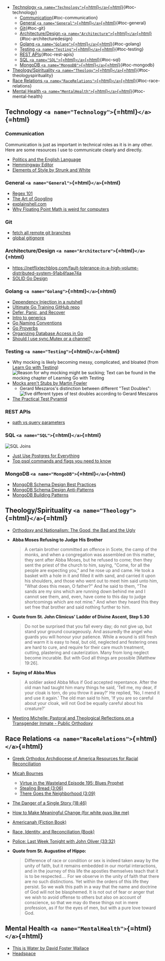 -   [Technology
    `<a name="Technology">`{=html}`</a>`{=html}](#technology){#toc-technology}
    -   [Communication](#communication){#toc-communication}
    -   [General
        `<a name="General">`{=html}`</a>`{=html}](#general){#toc-general}
    -   [Git](#git){#toc-git}
    -   [Architecture/Design
        `<a name="Architecture">`{=html}`</a>`{=html}](#architecturedesign){#toc-architecturedesign}
    -   [Golang
        `<a name="Golang">`{=html}`</a>`{=html}](#golang){#toc-golang}
    -   [Testing
        `<a name="Testing">`{=html}`</a>`{=html}](#testing){#toc-testing}
    -   [REST APIs](#rest-apis){#toc-rest-apis}
    -   [SQL `<a name="SQL">`{=html}`</a>`{=html}](#sql){#toc-sql}
    -   [MongoDB
        `<a name="MongoDB">`{=html}`</a>`{=html}](#mongodb){#toc-mongodb}
-   [Theology/Spirituality
    `<a name="Theology">`{=html}`</a>`{=html}](#theologyspirituality){#toc-theologyspirituality}
-   [Race Relations
    `<a name="RaceRelations">`{=html}`</a>`{=html}](#race-relations){#toc-race-relations}
-   [Mental Health
    `<a name="MentalHealth">`{=html}`</a>`{=html}](#mental-health){#toc-mental-health}

## Technology `<a name="Technology">`{=html}`</a>`{=html}

### Communication

Communication is just as important in technical roles as it is in any
other. Here are some resources I use to communicate clearly and
directly.

-   [Politics and the English
    Language](https://www.orwellfoundation.com/the-orwell-foundation/orwell/essays-and-other-works/politics-and-the-english-language/)
-   [Hemmingway Editor](https://hemingwayapp.com/)
-   [Elements of Style by Strunk and
    White](https://en.wikipedia.org/wiki/The_Elements_of_Style)

### General `<a name="General">`{=html}`</a>`{=html}

-   [Regex 101](https://regex101.com/)
-   [The Art of
    Googling](https://dev.to/lauragift21/the-art-of-googling-4c04)
-   [explainshell.com](https://explainshell.com/)
-   [Why Floating Point Math is weird for
    computers](https://0.30000000000000004.com/)

### Git

-   [fetch all remote git
    branches](https://stackoverflow.com/questions/10312521/how-do-i-fetch-all-git-branches)
-   [global
    gitignore](https://stackoverflow.com/questions/7335420/global-git-ignore)

### Architecture/Design `<a name="Architecture">`{=html}`</a>`{=html}

-   <https://netflixtechblog.com/fault-tolerance-in-a-high-volume-distributed-system-91ab4faae74a>
-   [SOLID Go
    Design](https://dave.cheney.net/2016/08/20/solid-go-design)

### Golang `<a name="Golang">`{=html}`</a>`{=html}

-   [Dependency Injection in a nutshell](https://appliedgo.net/di/)
-   [Ultimate Go Training GitHub
    repo](https://github.com/ardanlabs/gotraining/blob/master/topics/courses/go/README.md)
-   [Defer, Panic, and
    Recover](https://go.dev/blog/defer-panic-and-recover)
-   [Intro to
    generics](https://quii.gitbook.io/learn-go-with-tests/meta/intro-to-generics)
-   [Go Naming Conventions](https://talks.golang.org/2014/names.slide)
-   [Go Proverbs](https://go-proverbs.github.io/)
-   [Organizing Database Access in
    Go](https://www.alexedwards.net/blog/organising-database-access)
-   [Should I use sync.Mutex or a
    channel?](https://github.com/golang/go/wiki/MutexOrChannel)

### Testing `<a name="Testing">`{=html}`</a>`{=html}

-   Why mocking is likely becoming messy, complicated, and bloated (from
    [Learn Go with
    Testing](https://quii.gitbook.io/learn-go-with-tests)) ![Reason for
    why mocking might be sucking; Text can be found in the mocking
    chapter of Learning Go with
    Testing](https://dev-to-uploads.s3.amazonaws.com/i/ed6in4a0imo63fmc0nmh.png)
-   [Mocks aren't Stubs by Martin
    Fowler](https://martinfowler.com/articles/mocksArentStubs.html)
    -   Gerard Meszaros's distinction between different "Test Doubles":
        ![five different types of test doubles according to Gerard
        Meszaros](https://dev-to-uploads.s3.amazonaws.com/i/o837ynetmw2rhlf3armc.png)
-   [The Practical Test
    Pyramid](https://martinfowler.com/articles/practical-test-pyramid.html)

### REST APIs

-   [path vs query
    parameters](https://stackoverflow.com/a/31261026/7680271)

### SQL `<a name="SQL">`{=html}`</a>`{=html}

![SQL Joins](https://i.imgur.com/DrwOq6F.jpeg)

-   [Just Use Postgres for
    Everything](https://www.amazingcto.com/postgres-for-everything/)
-   [Top psql commands and flags you need to
    know](https://hasura.io/blog/top-psql-commands-and-flags-you-need-to-know-postgresql)

### MongoDB `<a name="MongoDB">`{=html}`</a>`{=html}

-   [MongoDB Schema Design Best
    Practices](https://www.mongodb.com/developer/article/mongodb-schema-design-best-practices/)
-   [MongoDB Schema Design
    Anti-Patterns](https://www.mongodb.com/developer/article/schema-design-anti-pattern-summary/)
-   [MongoDB Building
    Patterns](https://www.mongodb.com/blog/post/building-with-patterns-a-summary)

## Theology/Spirituality `<a name="Theology">`{=html}`</a>`{=html}

-   [Orthodoxy and Nationalism: The Good, the Bad and the
    Ugly](https://www.ancientfaith.com/podcasts/features/orthodoxy_and_nationalism_the_good_the_bad_and_the_ugly)

-   **Abba Moses Refusing to Judge His Brother**

    > A certain brother committed an offence in Scete, the camp of the
    > monks, and when a congregation was assembled ‎on this matter, they
    > sent after Abba Moses, but he refused to come; then they sent the
    > priest of the church to him, ‎saying, "Come, for all the people are
    > expecting you," and he rose up and came. He took a basket with a
    > hole in it ‎and filled it with sand, and carried it upon his
    > shoulders, and those who went out to meet him said unto him, "What
    > ‎does this mean, O father?" And he said to them, "The sands are my
    > sins which are running down behind me and I ‎cannot see them, and,
    > even, have come to this day to judge shortcomings which are not
    > mine." And when they heard ‎this they set free that brother and
    > said nothing further to him.‎

-   **Quote from St. John Climicus' Ladder of Divine Ascent, Step 5.30**

    > Do not be surprised that you fall every day; do not give up, but
    > stand your ground courageously. And assuredly the angel who guards
    > you will honour your patience. While a wound is still fresh and
    > warm it is easy to heal, but old, neglected and festering ones are
    > hard to cure, and require for their care much treatment, cutting,
    > plastering and cauterization. Many from long neglect become
    > incurable. But with God all things are possible \[Matthew 19:26\].

-   **Saying of Abba Mius**

    > A soldier asked Abba Mius if God accepted repentance. After the
    > old man had taught him many things he said, 'Tell me, my dear, if
    > your cloak is torn, do you throw it away?' He replied, 'No, I mend
    > it and use it again.' The old man said to him, 'If you are so
    > careful about your cloak, will not God be equally careful about
    > his creature?'

-   [Meeting Michelle: Pastoral and Theological Reflections on a
    Transgender Inmate - Public
    Orthodoxy](https://publicorthodoxy.org/2019/09/19/meeting-michelle-pastoral-and-theological-reflections-on-a-transgender-inmate/)

## Race Relations `<a name="RaceRelations">`{=html}`</a>`{=html}

-   [Greek Orthodox Archdiocese of America Resources for Racial
    Reconciliation](https://www.goarch.org/society/racial-reconciliation)

-   [Micah Bournes](https://www.micahbournes.com/)

    -   [Virtue in the Wasteland Episode 195: Blues
        Prophet](https://podcasts.apple.com/us/podcast/blues-prophet/id670753324?i=1000375844246)
    -   [Stealing Bread
        (3:06)](https://www.youtube.com/watch?v=mWFVS9MIs5o)
    -   [There Goes the Neighborhood
        (3:09)](https://www.youtube.com/watch?v=u_5T5A0zLuY)

-   [The Danger of a Single Story
    (18:46)](https://www.ted.com/talks/chimamanda_ngozi_adichie_the_danger_of_a_single_story?language=en)

-   [How to Make Meaningful Change (for white guys like
    me)](https://tatianamac.com/posts/white-guyde/)

-   [Americanah (Fiction
    Book)](https://www.amazon.com/Americanah-ALA-Notable-Books-Adults/dp/0307271080)

-   [Race, Identity, and Reconciliation
    (Book)](https://www.amazon.com/Race-Identity-Reconciliation-Second-Transformative-dp-0998390623/dp/0998390623?pldnSite=1)

-   [Police: Last Week Tonight with John Oliver
    (33:32)](https://youtu.be/Wf4cea5oObY)

-   **Quote from St. Augustine of Hippo:**

    > Difference of race or condition or sex is indeed taken away by the
    > unity of faith, but it remains embedded in our mortal
    > interactions, and in the journey of this life the apostles
    > themselves teach that it is to be respected.... For we observe in
    > the unity of faith that there are no such distinctions. Yet within
    > the orders of this life they persist. So we walk this path in a
    > way that the name and doctrine of God will not be blasphemed. It
    > is not out of fear or anger that we wish to avoid offense to
    > others but also on account of conscience, so that we may do these
    > things not in mere profession, as if for the eyes of men, but with
    > a pure love toward God.

## Mental Health `<a name="MentalHealth">`{=html}`</a>`{=html}

-   [This is Water by David Foster
    Wallace](https://www.youtube.com/watch?v=8CrOL-ydFMI)
-   [Headspace](https://www.headspace.com/)
